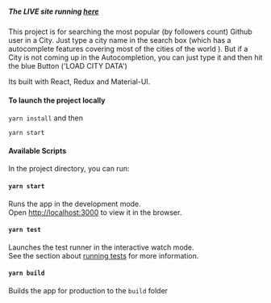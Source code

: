 ##### The LIVE site running [here](https://popular-github-user.netlify.com/)

This project is for searching the most popular (by followers count) Github user in a City. Just type a city name in the search box (which has a autocomplete features covering most of the cities of the world ). But if a City is not coming up in the Autocompletion, you can just type it and then hit the blue Button ('LOAD CITY DATA')

Its built with React, Redux and Material-UI.

#### To launch the project locally

`yarn install` and then

`yarn start`

#### Available Scripts

In the project directory, you can run:

#### `yarn start`

Runs the app in the development mode.<br />
Open [http://localhost:3000](http://localhost:3000) to view it in the browser.

#### `yarn test`

Launches the test runner in the interactive watch mode.<br />
See the section about [running tests](https://facebook.github.io/create-react-app/docs/running-tests) for more information.

#### `yarn build`

Builds the app for production to the `build` folder
